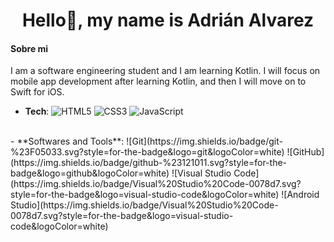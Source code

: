 <div align="center"><h1>Hello👋, my name is Adrián Alvarez</h1></div>

<h4>Sobre mi</h4>

<div font-size>I am a software engineering student and I am learning Kotlin. I will focus on mobile app development after learning Kotlin, and then I will move on to Swift for iOS.</div>

- **Tech**:
      ![HTML5](https://img.shields.io/badge/HTML5%20-%23E34F26.svg?style=for-the-badge&logo=html5&logoColor=white)
      ![CSS3](https://img.shields.io/badge/CSS%20-%231572B6.svg?style=for-the-badge&logo=css3&logoColor=white)
      ![JavaScript](https://img.shields.io/badge/JavaScript%20-%23F7DF1E.svg?style=for-the-badge&logo=javascript&logoColor=black)
<br>
- **Softwares and Tools**:
      ![Git](https://img.shields.io/badge/git-%23F05033.svg?style=for-the-badge&logo=git&logoColor=white)
      ![GitHub](https://img.shields.io/badge/github-%23121011.svg?style=for-the-badge&logo=github&logoColor=white)
      ![Visual Studio Code](https://img.shields.io/badge/Visual%20Studio%20Code-0078d7.svg?style=for-the-badge&logo=visual-studio-code&logoColor=white)
      ![Android Studio](https://img.shields.io/badge/Visual%20Studio%20Code-0078d7.svg?style=for-the-badge&logo=visual-studio-code&logoColor=white)
<br>



<!--
**Cordobot/Cordobot** is a ✨ _special_ ✨ repository because its `README.md` (this file) appears on your GitHub profile.
